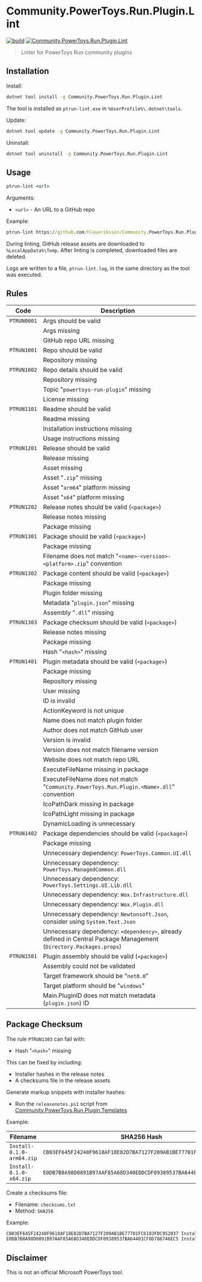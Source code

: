 # Community.PowerToys.Run.Plugin.Lint

[![build](https://github.com/hlaueriksson/Community.PowerToys.Run.Plugin.Lint/actions/workflows/build.yml/badge.svg)](https://github.com/hlaueriksson/Community.PowerToys.Run.Plugin.Lint/actions/workflows/build.yml)
[![Community.PowerToys.Run.Plugin.Lint](https://img.shields.io/nuget/v/Community.PowerToys.Run.Plugin.Lint.svg?label=Community.PowerToys.Run.Plugin.Lint)](https://www.nuget.org/packages/Community.PowerToys.Run.Plugin.Lint)

> Linter for PowerToys Run community plugins

## Installation

Install:

```cmd
dotnet tool install -g Community.PowerToys.Run.Plugin.Lint
```

The tool is installed as `ptrun-lint.exe` in `%UserProfile%\.dotnet\tools`.

Update:

```cmd
dotnet tool update -g Community.PowerToys.Run.Plugin.Lint
```

Uninstall:

```cmd
dotnet tool uninstall -g Community.PowerToys.Run.Plugin.Lint
```

## Usage

```cmd
ptrun-lint <url>
```

Arguments:

- `<url>` - An URL to a GitHub repo

Example:

```cmd
ptrun-lint https://github.com/hlaueriksson/Community.PowerToys.Run.Plugin.Install
```

During linting, GitHub release assets are downloaded to `%LocalAppData%\Temp`.
After linting is completed, downloaded files are deleted.

Logs are written to a file, `ptrun-lint.log`, in the same directory as the tool was executed.

## Rules

| Code | Description |
| --- | --- |
| `PTRUN0001` | Args should be valid |
| | Args missing |
| | GitHub repo URL missing |
| `PTRUN1001` | Repo should be valid |
| | Repository missing |
| `PTRUN1002` | Repo details should be valid |
| | Repository missing |
| | Topic "`powertoys-run-plugin`" missing |
| | License missing |
| `PTRUN1101` | Readme should be valid |
| | Readme missing |
| | Installation instructions missing |
| | Usage instructions missing |
| `PTRUN1201` | Release should be valid |
| | Release missing |
| | Asset missing |
| | Asset "`.zip`" missing |
| | Asset "`arm64`" platform missing |
| | Asset "`x64`" platform missing |
| `PTRUN1202` | Release notes should be valid (`<package>`) |
| | Release notes missing |
| | Package missing |
| `PTRUN1301` | Package should be valid (`<package>`) |
| | Package missing |
| | Filename does not match "`<name>-<version>-<platform>.zip`" convention |
| `PTRUN1302` | Package content should be valid (`<package>`) |
| | Package missing |
| | Plugin folder missing |
| | Metadata "`plugin.json`" missing |
| | Assembly "`.dll`" missing |
| `PTRUN1303` | Package checksum should be valid (`<package>`) |
| | Release notes missing |
| | Package missing |
| | Hash "`<hash>`" missing |
| `PTRUN1401` | Plugin metadata should be valid (`<package>`) |
| | Package missing |
| | Repository missing |
| | User missing |
| | ID is invalid |
| | ActionKeyword is not unique |
| | Name does not match plugin folder |
| | Author does not match GitHub user |
| | Version is invalid |
| | Version does not match filename version |
| | Website does not match repo URL |
| | ExecuteFileName missing in package |
| | ExecuteFileName does not match "`Community.PowerToys.Run.Plugin.<Name>.dll`" convention |
| | IcoPathDark missing in package |
| | IcoPathLight missing in package |
| | DynamicLoading is unnecessary |
| `PTRUN1402` | Package dependencies should be valid (`<package>`) |
| | Package missing |
| | Unnecessary dependency: `PowerToys.Common.UI.dll` |
| | Unnecessary dependency: `PowerToys.ManagedCommon.dll` |
| | Unnecessary dependency: `PowerToys.Settings.UI.Lib.dll` |
| | Unnecessary dependency: `Wox.Infrastructure.dll` |
| | Unnecessary dependency: `Wox.Plugin.dll` |
| | Unnecessary dependency: `Newtonsoft.Json`, consider using `System.Text.Json` |
| | Unnecessary dependency: `<dependency>`, already defined in Central Package Management (`Directory.Packages.props`) |
| `PTRUN1501` | Plugin assembly should be valid (`<package>`) |
| | Assembly could not be validated |
| | Target framework should be "`net8.0`" |
| | Target platform should be "`windows`" |
| | Main.PluginID does not match metadata (`plugin.json`) ID |

## Package Checksum

The rule `PTRUN1303` can fail with:

- Hash "`<hash>`" missing

This can be fixed by including:

- Installer hashes in the release notes
- A checksums file in the release assets

Generate markup snippets with installer hashes:

- Run the `releasenotes.ps1` script from [Community.PowerToys.Run.Plugin.Templates](https://github.com/hlaueriksson/Community.PowerToys.Run.Plugin.Templates)

Example:

| Filename | SHA256 Hash
| --- | ---
| `Install-0.1.0-arm64.zip` | `CB03EF645F24248F9618AF18E82D7BA7127F209AB1BE77701FC6183FDC952037`
| `Install-0.1.0-x64.zip` | `E0DB7B8A98D0891B97AAF85A68D340EDDCDF09389537BA64401CF8D786746EC5`

Create a checksums file:

- Filename: `checksums.txt`
- Method: `SHA256`

Example:

```txt
CB03EF645F24248F9618AF18E82D7BA7127F209AB1BE77701FC6183FDC952037 Install-0.1.0-arm64.zip
E0DB7B8A98D0891B97AAF85A68D340EDDCDF09389537BA64401CF8D786746EC5 Install-0.1.0-x64.zip
```

## Disclaimer

This is not an official Microsoft PowerToys tool.
